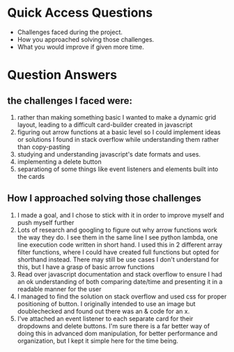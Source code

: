 # Quick Access Questions
- Challenges faced during the project.
- How you approached solving those challenges.
- What you would improve if given more time.

# Question Answers
## the challenges I faced were:
  1. rather than making something basic I wanted to make a dynamic grid layout, leading to a difficult card-builder created in javascript
  2. figuring out arrow functions at a basic level so I could implement ideas or solutions I found in stack overflow while understanding them rather than copy-pasting
  3. studying and understanding javascript's date formats and uses.
  4. implementing a delete button
  5. separationg of some things like event listeners and elements built into the cards

 ## How I approached solving those challenges
 1. I made a goal, and I chose to stick with it in order to improve myself and push myself further
 2. Lots of research and googling to figure out why arrow functions work the way they do.  I see them in the same line I see python lambda, one line execution code written in short hand.  I used this in 2 different array filter functions, where I could have created full functions but opted for shorthand instead.  There may still be use cases I don't understand for this, but I have a grasp of basic arrow functions
 3. Read over javascript documentation and stack overflow to ensure I had an ok understanding of both comparing date/time and presenting it in a readable manner for the user
 4.  I managed to find the solution on stack overflow and used css for proper positioning of button.  I originally intended to use an image but doublechecked and found out there was an & code for an x.
 5. I've attached an event listener to each separate card for their dropdowns and delete buttons.  I'm sure there is a far better way of doing this in advanced dom manipulation, for better performance and organization, but I kept it simple here for the time being.
